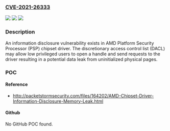 ### [CVE-2021-26333](https://cve.mitre.org/cgi-bin/cvename.cgi?name=CVE-2021-26333)
![](https://img.shields.io/static/v1?label=Product&message=PSP%20Driver&color=blue)
![](https://img.shields.io/static/v1?label=Version&message=PSP%20Driver%3C%205.17.0.0%20&color=brighgreen)
![](https://img.shields.io/static/v1?label=Vulnerability&message=CWE-200%20Information%20Exposure&color=brighgreen)

### Description

An information disclosure vulnerability exists in AMD Platform Security Processor (PSP) chipset driver. The discretionary access control list (DACL) may allow low privileged users to open a handle and send requests to the driver resulting in a potential data leak from uninitialized physical pages.

### POC

#### Reference
- http://packetstormsecurity.com/files/164202/AMD-Chipset-Driver-Information-Disclosure-Memory-Leak.html

#### Github
No GitHub POC found.

